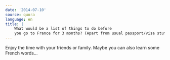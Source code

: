 ```yaml
---
date: '2014-07-10'
source: quora
language: en
title: |
    What would be a list of things to do before
    you go to France for 3 months? (Apart from usual passport/visa stuff)
---
```


Enjoy the time with your friends or family. Maybe you can also learn
some French words\...

